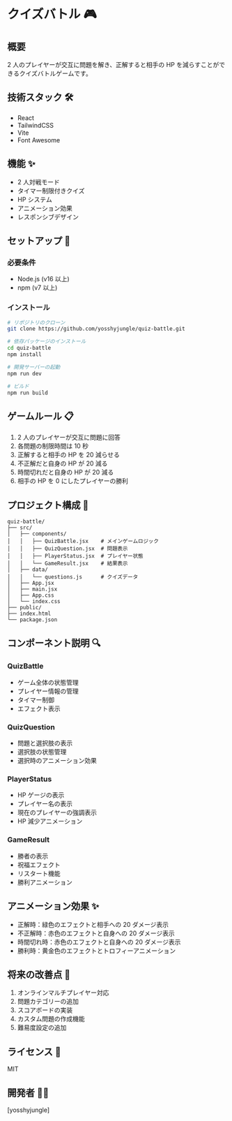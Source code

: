 # クイズバトル 🎮

## 概要

2 人のプレイヤーが交互に問題を解き、正解すると相手の HP を減らすことができるクイズバトルゲームです。

## 技術スタック 🛠

- React
- TailwindCSS
- Vite
- Font Awesome

## 機能 ✨

- 2 人対戦モード
- タイマー制限付きクイズ
- HP システム
- アニメーション効果
- レスポンシブデザイン

## セットアップ 🚀

### 必要条件

- Node.js (v16 以上)
- npm (v7 以上)

### インストール

```bash
# リポジトリのクローン
git clone https://github.com/yosshyjungle/quiz-battle.git

# 依存パッケージのインストール
cd quiz-battle
npm install

# 開発サーバーの起動
npm run dev

# ビルド
npm run build
```

## ゲームルール 📋

1. 2 人のプレイヤーが交互に問題に回答
2. 各問題の制限時間は 10 秒
3. 正解すると相手の HP を 20 減らせる
4. 不正解だと自身の HP が 20 減る
5. 時間切れだと自身の HP が 20 減る
6. 相手の HP を 0 にしたプレイヤーの勝利

## プロジェクト構成 📁

```
quiz-battle/
├── src/
│   ├── components/
│   │   ├── QuizBattle.jsx    # メインゲームロジック
│   │   ├── QuizQuestion.jsx  # 問題表示
│   │   ├── PlayerStatus.jsx  # プレイヤー状態
│   │   └── GameResult.jsx    # 結果表示
│   ├── data/
│   │   └── questions.js      # クイズデータ
│   ├── App.jsx
│   ├── main.jsx
│   ├── App.css
│   └── index.css
├── public/
├── index.html
└── package.json
```

## コンポーネント説明 🔍

### QuizBattle

- ゲーム全体の状態管理
- プレイヤー情報の管理
- タイマー制御
- エフェクト表示

### QuizQuestion

- 問題と選択肢の表示
- 選択肢の状態管理
- 選択時のアニメーション効果

### PlayerStatus

- HP ゲージの表示
- プレイヤー名の表示
- 現在のプレイヤーの強調表示
- HP 減少アニメーション

### GameResult

- 勝者の表示
- 祝福エフェクト
- リスタート機能
- 勝利アニメーション

## アニメーション効果 ✨

- 正解時：緑色のエフェクトと相手への 20 ダメージ表示
- 不正解時：赤色のエフェクトと自身への 20 ダメージ表示
- 時間切れ時：赤色のエフェクトと自身への 20 ダメージ表示
- 勝利時：黄金色のエフェクトとトロフィーアニメーション

## 将来の改善点 🎯

1. オンラインマルチプレイヤー対応
2. 問題カテゴリーの追加
3. スコアボードの実装
4. カスタム問題の作成機能
5. 難易度設定の追加

## ライセンス 📝

MIT

## 開発者 👨‍💻

[yosshyjungle]
